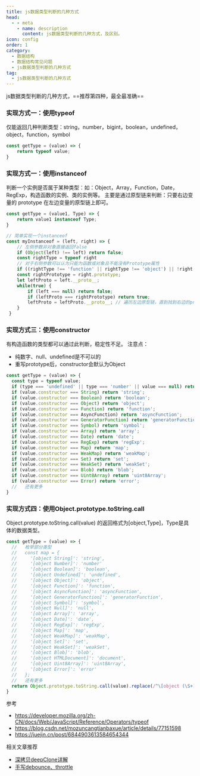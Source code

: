 ```yaml
---
title: js数据类型判断的几种方式
head:
  - - meta
    - name: description
      content: js数据类型判断的几种方式，及区别。
icon: config
order: 1
category:
  - 数据结构
  - 数据结构常见问题
  - js数据类型判断的几种方式
tag:
  - js数据类型判断的几种方式
---
```


js数据类型判断的几种方式，==推荐第四种，最全最准确==
### **实现方式一：使用typeof**
仅能返回几种判断类型：string，number，bigint，boolean，undefined，object，function，symbol
```js
const getType = (value) => {
    return typeof value;
}
```
### **实现方式一：使用instanceof**
判断一个实例是否属于某种类型：如：Object，Array，Function，Date，RegExp，构造函数的实例、类的实例等。
主要是通过原型链来判断：只要右边变量的 prototype 在左边变量的原型链上即可。
```js
const getType = (value1, Type) => {
    return value1 instanceof Type;
}

// 简单实现一个instanceof
const myInstanceof = (left, right) => {
    // 左侧参数非对象直接返回false
    if (Object(left) !== left) return false;
    const rightType = typeof right
    // 对于右侧参数可以认为只能为函数或对象且不能没有Prototype属性
    if ((rightType !== 'function' || rightType !== 'object') || !right.prototype) throw new TypeError("Right-hand side of 'instanceof' is not an object");
    const rightPrototype = right.prototype;
    let leftProto = left.__proto__;
    while(true) {
        if (left === null) return false;
        if (leftProto === rightPrototype) return true;
        leftProto = leftProto.__proto__; // 遍历左边原型链，直到找到右边的prototype
    }
 }
```

### **实现方式三：使用constructor**
有构造函数的类型都可以通过此判断，稳定性不足。
注意点：
- 纯数字、null、undefined是不可以的
- 重写prototype后，constructor会默认为Object
```js
const getType = (value) => {
  const type = typeof value;
  if (type === 'undefined' || type === 'number' || value === null) return type;
  if (value.constructor === String) return 'string';
  if (value.constructor === Boolean) return 'boolean';
  if (value.constructor === Object) return 'object';
  if (value.constructor === Function) return 'function';
  if (value.constructor === AsyncFunction) return 'asyncFunction';
  if (value.constructor === GeneratorFunction) return 'generatorFunction';
  if (value.constructor === Symbol) return 'symbol';
  if (value.constructor === Array) return 'array';
  if (value.constructor === Date) return 'date';
  if (value.constructor === RegExp) return 'regExp';
  if (value.constructor === Map) return 'map';
  if (value.constructor === WeakMap) return 'weakMap';
  if (value.constructor === Set) return 'set';
  if (value.constructor === WeakSet) return 'weakSet';
  if (value.constructor === Blob) return 'blob';
  if (value.constructor === Uint8Array) return 'uint8Array';
  if (value.constructor === Error) return 'error';
  //   还有更多
}
```

### **实现方式四：使用Object.prototype.toString.call**
Object.prototype.toString.call(value) 的返回格式为[object,Type]，Type是具体的数据类型。
```js
const getType = (value) => {
  //   枚举部分类型
  //   const map = {
  //     '[object String]': 'string',
  //     '[object Number]': 'number'
  //     '[object Boolean]': 'boolean',
  //     '[object Undefined]': 'undefined',
  //     '[object Object]': 'object',
  //     '[object Function]': 'function',
  //     '[object AsyncFunction]': 'asyncFunction',
  //     '[object GeneratorFunction]': 'generatorFunction',
  //     '[object Symbol]': 'symbol',
  //     '[object Null]': 'null',
  //     '[object Array]': 'array',
  //     '[object Date]': 'date',
  //     '[object RegExp]': 'regExp',
  //     '[object Map]': 'map',
  //     '[object WeakMap]': 'weakMap',
  //     '[object Set]': 'set',
  //     '[object WeakSet]': 'weakSet',
  //     '[object Blob]': 'blob',
  //     '[object HTMLDocument]': 'document',
  //     '[object Uint8Array]': 'uint8Array',
  //     '[object Error]': 'error'
  //   };
  //   还有更多
  return Object.prototype.toString.call(value).replace(/^\[object (\S+)\]$/, '$1').toLowerCase();
}
```

参考
- https://developer.mozilla.org/zh-CN/docs/Web/JavaScript/Reference/Operators/typeof
- https://blog.csdn.net/mozuncangtianbaxue/article/details/77151598
- https://juejin.cn/post/6844903613584654344

相关文章推荐
- [深拷贝deepClone详解](./deep-clone.md)
- [手写debounce、throttle](./debounce-throttle.md)